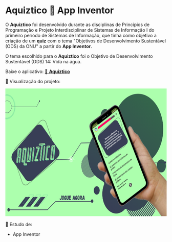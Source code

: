 # Aquiztico 📱 App Inventor

<p align="justify">
  
  O <b>Aquiztico</b> foi desenvolvido durante as disciplinas de Principios de Programação e Projeto Interdisciplinar de Sistemas de Informação I do primeiro período de Sistemas de Informação, que tinha como objetivo a criação de um <b>quiz</b> com o tema "Objetivos de Desenvolvimento Sustentável (ODS) da ONU" a partir do <b>App Inventor</b>.</br>
  
  O tema escolhido para o <b>Aquiztico</b> foi o Objetivo de Desenvolvimento Sustentável (ODS) 14: Vida na água.
  
  Baixe o aplicativo: <a href="https://gallery.appinventor.mit.edu/?galleryid=98317e16-9200-4394-ad65-c7feaf0dafb2" target="_blank">🔗 <b>Aquiztico</b></a>
  
</p>

📌 Visualização do projeto:

<p align="center">
  <img height="400em" src="/img/video_aquiztico (7).png">
</p>

📌 Estudo de:
- App Inventor

